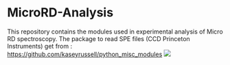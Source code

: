 # MicroRD-Analysis
This repository contains the modules used in experimental analysis of Micro RD spectroscopy. The package to read SPE files (CCD Princeton Instruments) get from : https://github.com/kaseyrussell/python_misc_modules
<img src= "https://github.com/Spectroscopies-Lab-IICO/MicroRD-Analysis/blob/master/2020-08-05-uRD-InP.gif" />
